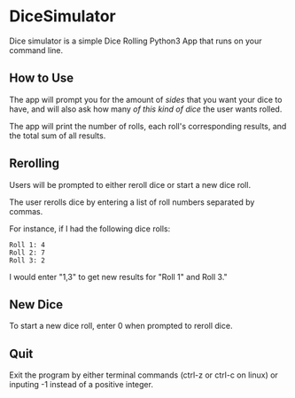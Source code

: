 # DiceSimulator

Dice simulator is a simple Dice Rolling Python3 App that runs on your command line.

## How to Use

The app will prompt you for the amount of *sides* that you want your dice to have, 
and will also ask how many *of this kind of dice* the user wants rolled.

The app will print the number of rolls, each roll's corresponding results, and the total sum of all results.

## Rerolling
Users will be prompted to either reroll dice or start a new dice roll. 

The user rerolls dice by entering a list of roll numbers separated by commas. 

For instance, if I had the following dice rolls:
```
Roll 1: 4
Roll 2: 7
Roll 3: 2
```
I would enter "1,3" to get new results for "Roll 1" and Roll 3."

## New Dice

To start a new dice roll, enter 0 when prompted to reroll dice.

## Quit

Exit the program by either terminal commands (ctrl-z or ctrl-c on linux) or inputing -1 instead of a positive integer.

